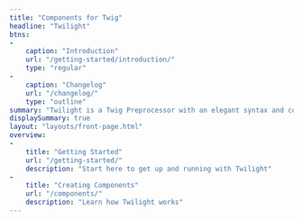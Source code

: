 ```yaml
---
title: "Components for Twig"
headline: "Twilight"
btns:
-
    caption: "Introduction"
    url: "/getting-started/introduction/"
    type: "regular"
-
    caption: "Changelog"
    url: "/changelog/"
    type: "outline"
summary: "Twilight is a Twig Preprocessor with an elegant syntax and component API"
displaySummary: true
layout: "layouts/front-page.html"
overview:
-
    title: "Getting Started"
    url: "/getting-started/"
    description: "Start here to get up and running with Twilight"
-
    title: "Creating Components"
    url: "/components/"
    description: "Learn how Twilight works"
---
```

